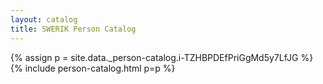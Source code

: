 ```yaml
---
layout: catalog
title: SWERIK Person Catalog
---
```

{% assign p = site.data._person-catalog.i-TZHBPDEfPriGgMd5y7LfJG %}
{% include person-catalog.html p=p %}

